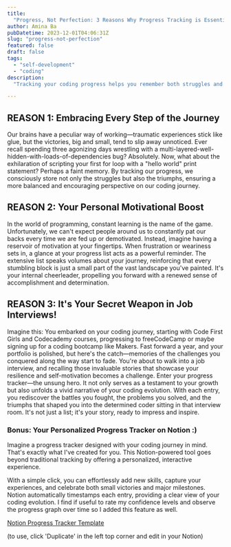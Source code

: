 ```yaml
---
title:
  "Progress, Not Perfection: 3 Reasons Why Progress Tracking is Essential in Learning How To Code + 💡 Notion Programming Progress Tracker!"
author: Amina Ba
pubDatetime: 2023-12-01T04:06:31Z
slug: "progress-not-perfection"
featured: false
draft: false
tags:
  - "self-development"
  - "coding"
description:
  "Tracking your coding progress helps you remember both struggles and triumphs, boosting your motivation and confidence. It also provides compelling stories for job interviews, showcasing your growth and resilience"

---
```


## REASON 1: Embracing Every Step of the Journey

Our brains have a peculiar way of working—traumatic experiences stick like glue, but the victories, big and small, tend to slip away unnoticed. Ever recall spending three agonizing days wrestling with a multi-layered-well-hidden-with-loads-of-dependencies bug? Absolutely. Now, what about the exhilaration of scripting your first for loop with a "hello world" print statement? Perhaps a faint memory. By tracking our progress, we consciously store not only the struggles but also the triumphs, ensuring a more balanced and encouraging perspective on our coding journey.

## REASON 2: Your Personal Motivational Boost

In the world of programming, constant learning is the name of the game. Unfortunately, we can't expect people around us to constantly pat our backs every time we are fed up or demotivated. Instead, imagine having a reservoir of motivation at your fingertips. When frustration or weariness sets in, a glance at your progress list acts as a powerful reminder. The extensive list speaks volumes about your journey, reinforcing that every stumbling block is just a small part of the vast landscape you've painted. It's your internal cheerleader, propelling you forward with a renewed sense of accomplishment and determination.

## REASON 3: It's Your Secret Weapon in Job Interviews!

Imagine this: You embarked on your coding journey, starting with Code First Girls and Codecademy courses, progressing to freeCodeCamp or maybe signing up for a coding bootcamp like Makers. Fast forward a year, and your portfolio is polished, but here's the catch—memories of the challenges you conquered along the way start to fade. You're about to walk into a job interview, and recalling those invaluable stories that showcase your resilience and self-motivation becomes a challenge. Enter your progress tracker—the unsung hero. It not only serves as a testament to your growth but also unfolds a vivid narrative of your coding evolution. With each entry, you rediscover the battles you fought, the problems you solved, and the triumphs that shaped you into the determined coder sitting in that interview room. It's not just a list; it's your story, ready to impress and inspire.

### Bonus: Your Personalized Progress Tracker on Notion :)

Imagine a progress tracker designed with your coding journey in mind. That's exactly what I've created for you. This Notion-powered tool goes beyond traditional tracking by offering a personalized, interactive experience.

With a simple click, you can effortlessly add new skills, capture your experiences, and celebrate both small victories and major milestones. Notion automatically timestamps each entry, providing a clear view of your coding evolution. I find if useful to rate my confidence levels and observe the progress graph over time so I added this feature as well.

[Notion Progress Tracker Template](https://south-gallium-f64.notion.site/PROGRESS-TRACKER-ff26a12f64a3480a91830affea9a8e8a)

(to use, click 'Duplicate' in the left top corner and edit in your Notion)